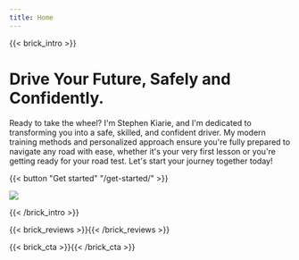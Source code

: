 ```yaml
---
title: Home
---
```

{{< brick_intro >}}

# Drive Your Future, Safely and Confidently.
Ready to take the wheel? I'm Stephen Kiarie, and I'm dedicated to transforming you into a safe, skilled, and confident driver. My modern training methods and personalized approach ensure you're fully prepared to navigate any road with ease, whether it's your very first lesson or you're getting ready for your road test. Let's start your journey together today!

{{< button "Get started" "/get-started/" >}}

![](/uploads/illustrations/cuate/assets.svg)

{{< /brick_intro >}}

{{< brick_reviews >}}{{< /brick_reviews >}}

{{< brick_cta >}}{{< /brick_cta >}}